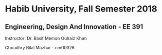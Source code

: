 
# Habib University, Fall Semester 2018
## Engineering, Design And Innovation - EE 391

Instructor: Dr. Basit Memon
            Gulraiz Khan

Choudhry Bilal Mazhar - cm00326
